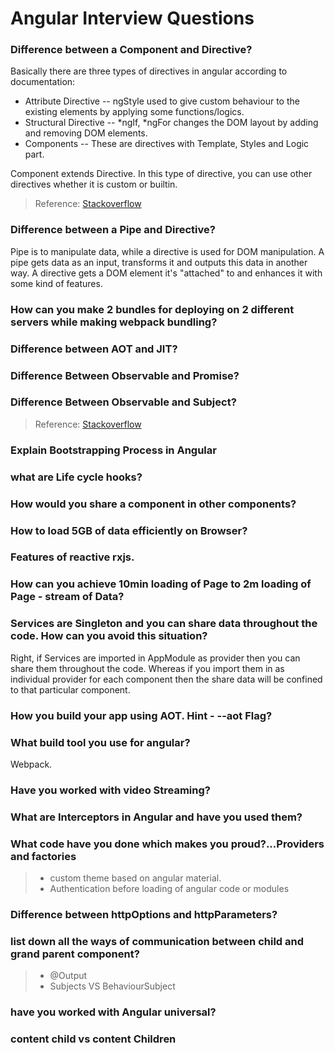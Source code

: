 # Angular Interview Questions

### Difference between a Component and Directive?


Basically there are three types of directives in angular according to documentation:
- Attribute Directive -- ngStyle used to give custom behaviour to the existing elements by applying some functions/logics.
- Structural Directive -- *ngIf, *ngFor changes the DOM layout by adding and removing DOM elements. 
- Components -- These are directives with Template, Styles and Logic part. 

Component extends Directive. In this type of directive, you can use other directives whether it is custom or builtin.

> Reference: [Stackoverflow](https://stackoverflow.com/a/34616190)


### Difference between a Pipe and Directive?
Pipe is to manipulate data, while a directive is used for DOM manipulation.
A pipe gets data as an input, transforms it and outputs this data in another way.
A directive gets a DOM element it's "attached" to and enhances it with some kind of features.

### How can you make 2 bundles for deploying on 2 different servers while making webpack bundling?

### Difference between AOT and JIT?

### Difference Between Observable and Promise?

### Difference Between Observable and Subject?
> Reference: [Stackoverflow](https://stackoverflow.com/a/40231605)

### Explain Bootstrapping Process in Angular

### what are Life cycle hooks?

### How would you share a component in other components?

### How to load 5GB of data efficiently on Browser?

### Features of reactive rxjs.

### How can you achieve 10min loading of Page to 2m loading of Page - stream of Data?

### Services are Singleton and you can share data throughout the code. How can you avoid this situation?
Right, if Services are imported in AppModule as provider then you can share them throughout the code. Whereas if you import them in as individual provider for each component then the share data will be confined to that particular component.

### How you build your app using AOT. Hint - --aot Flag?

### What build tool you use for angular?
Webpack.

### Have you worked with video Streaming?


### What are Interceptors in Angular and have you used them?

### What code have you done which makes you proud?...Providers and factories

> - custom theme based on angular material.
> - Authentication before loading of angular code or modules

### Difference between httpOptions and httpParameters?

### list down all the ways of communication between child and grand parent component?

> - @Output 
> - Subjects VS BehaviourSubject

### have you worked with Angular universal?

### content child vs content Children





